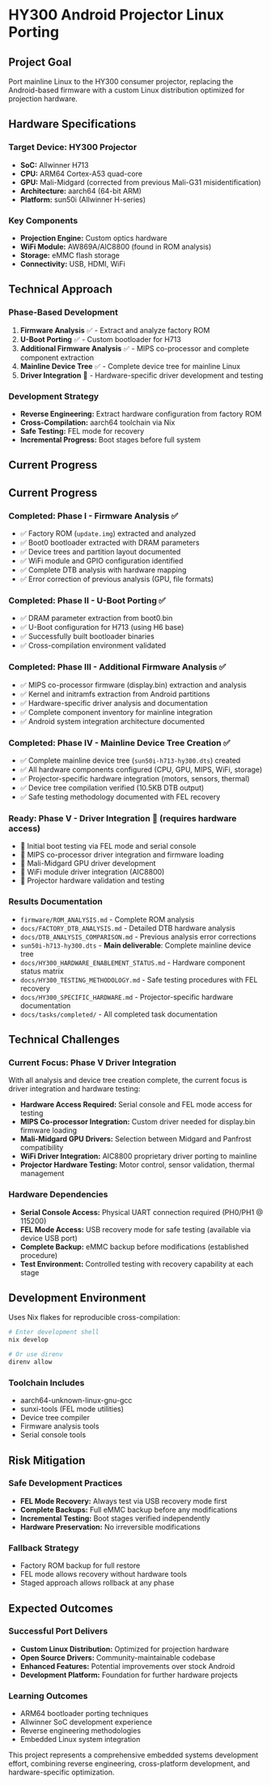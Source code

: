 # HY300 Android Projector Linux Porting

## Project Goal
Port mainline Linux to the HY300 consumer projector, replacing the Android-based firmware with a custom Linux distribution optimized for projection hardware.

## Hardware Specifications

### Target Device: HY300 Projector
- **SoC:** Allwinner H713
- **CPU:** ARM64 Cortex-A53 quad-core
- **GPU:** Mali-Midgard (corrected from previous Mali-G31 misidentification) 
- **Architecture:** aarch64 (64-bit ARM)
- **Platform:** sun50i (Allwinner H-series)

### Key Components
- **Projection Engine:** Custom optics hardware
- **WiFi Module:** AW869A/AIC8800 (found in ROM analysis)
- **Storage:** eMMC flash storage
- **Connectivity:** USB, HDMI, WiFi

## Technical Approach

### Phase-Based Development
1. **Firmware Analysis** ✅ - Extract and analyze factory ROM
2. **U-Boot Porting** ✅ - Custom bootloader for H713
3. **Additional Firmware Analysis** ✅ - MIPS co-processor and complete component extraction
4. **Mainline Device Tree** ✅ - Complete device tree for mainline Linux
5. **Driver Integration** 🎯 - Hardware-specific driver development and testing

### Development Strategy
- **Reverse Engineering:** Extract hardware configuration from factory ROM
- **Cross-Compilation:** aarch64 toolchain via Nix
- **Safe Testing:** FEL mode for recovery
- **Incremental Progress:** Boot stages before full system

## Current Progress

## Current Progress

### Completed: Phase I - Firmware Analysis ✅
- ✅ Factory ROM (`update.img`) extracted and analyzed
- ✅ Boot0 bootloader extracted with DRAM parameters
- ✅ Device trees and partition layout documented
- ✅ WiFi module and GPIO configuration identified
- ✅ Complete DTB analysis with hardware mapping
- ✅ Error correction of previous analysis (GPU, file formats)

### Completed: Phase II - U-Boot Porting ✅
- ✅ DRAM parameter extraction from boot0.bin
- ✅ U-Boot configuration for H713 (using H6 base)
- ✅ Successfully built bootloader binaries
- ✅ Cross-compilation environment validated

### Completed: Phase III - Additional Firmware Analysis ✅
- ✅ MIPS co-processor firmware (display.bin) extraction and analysis
- ✅ Kernel and initramfs extraction from Android partitions
- ✅ Hardware-specific driver analysis and documentation
- ✅ Complete component inventory for mainline integration
- ✅ Android system integration architecture documented

### Completed: Phase IV - Mainline Device Tree Creation ✅
- ✅ Complete mainline device tree (`sun50i-h713-hy300.dts`) created
- ✅ All hardware components configured (CPU, GPU, MIPS, WiFi, storage)
- ✅ Projector-specific hardware integration (motors, sensors, thermal)
- ✅ Device tree compilation verified (10.5KB DTB output)
- ✅ Safe testing methodology documented with FEL recovery

### Ready: Phase V - Driver Integration 🎯 (requires hardware access)
- 🎯 Initial boot testing via FEL mode and serial console
- 🎯 MIPS co-processor driver integration and firmware loading
- 🎯 Mali-Midgard GPU driver development
- 🎯 WiFi module driver integration (AIC8800)
- 🎯 Projector hardware validation and testing

### Results Documentation
- `firmware/ROM_ANALYSIS.md` - Complete ROM analysis
- `docs/FACTORY_DTB_ANALYSIS.md` - Detailed DTB hardware analysis  
- `docs/DTB_ANALYSIS_COMPARISON.md` - Previous analysis error corrections
- `sun50i-h713-hy300.dts` - **Main deliverable**: Complete mainline device tree
- `docs/HY300_HARDWARE_ENABLEMENT_STATUS.md` - Hardware component status matrix
- `docs/HY300_TESTING_METHODOLOGY.md` - Safe testing procedures with FEL recovery
- `docs/HY300_SPECIFIC_HARDWARE.md` - Projector-specific hardware documentation
- `docs/tasks/completed/` - All completed task documentation

## Technical Challenges

### Current Focus: Phase V Driver Integration
With all analysis and device tree creation complete, the current focus is driver integration and hardware testing:
- **Hardware Access Required:** Serial console and FEL mode access for testing
- **MIPS Co-processor Integration:** Custom driver needed for display.bin firmware loading
- **Mali-Midgard GPU Drivers:** Selection between Midgard and Panfrost compatibility
- **WiFi Driver Integration:** AIC8800 proprietary driver porting to mainline
- **Projector Hardware Testing:** Motor control, sensor validation, thermal management

### Hardware Dependencies
- **Serial Console Access:** Physical UART connection required (PH0/PH1 @ 115200)
- **FEL Mode Access:** USB recovery mode for safe testing (available via device USB port)
- **Complete Backup:** eMMC backup before modifications (established procedure)
- **Test Environment:** Controlled testing with recovery capability at each stage

## Development Environment

Uses Nix flakes for reproducible cross-compilation:

```bash
# Enter development shell
nix develop

# Or use direnv
direnv allow
```

### Toolchain Includes
- aarch64-unknown-linux-gnu-gcc
- sunxi-tools (FEL mode utilities)
- Device tree compiler
- Firmware analysis tools
- Serial console tools

## Risk Mitigation

### Safe Development Practices
- **FEL Mode Recovery:** Always test via USB recovery mode first
- **Complete Backups:** Full eMMC backup before any modifications
- **Incremental Testing:** Boot stages verified independently
- **Hardware Preservation:** No irreversible modifications

### Fallback Strategy
- Factory ROM backup for full restore
- FEL mode allows recovery without hardware tools
- Staged approach allows rollback at any phase

## Expected Outcomes

### Successful Port Delivers
- **Custom Linux Distribution:** Optimized for projection hardware
- **Open Source Drivers:** Community-maintainable codebase  
- **Enhanced Features:** Potential improvements over stock Android
- **Development Platform:** Foundation for further hardware projects

### Learning Outcomes
- ARM64 bootloader porting techniques
- Allwinner SoC development experience
- Reverse engineering methodologies
- Embedded Linux system integration

This project represents a comprehensive embedded systems development effort, combining reverse engineering, cross-platform development, and hardware-specific optimization.
